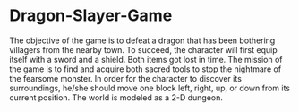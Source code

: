 # Dragon-Slayer-Game
 The objective of the game is to defeat a dragon that has been bothering villagers from the nearby town. To succeed, the character will first equip itself with a sword and a shield. Both items got lost in time. 
The mission of the game is to find and acquire both sacred tools to stop the nightmare of the fearsome monster.
In order for the character to discover its surroundings, he/she should move one block left, right, up, or down from its current position. The world is modeled as a 2-D dungeon.
